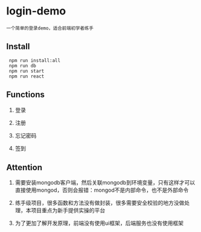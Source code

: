 # login-demo

```一个简单的登录demo，适合前端初学者练手```

## Install

```shell
 npm run install:all
 npm run db
 npm run start
 npm run react
```

## Functions

1. 登录

2. 注册

3. 忘记密码

4. 签到

## Attention

1. 需要安装mongodb客户端，然后关联mongodb到环境变量，只有这样才可以直接使用mongod，否则会报错：mongod不是内部命令，也不是外部命令

2. 练手级项目，很多函数和方法没有做封装，很多需要安全校验的地方没做处理，本项目重点为新手提供实操的平台

3. 为了更加了解开发原理，前端没有使用ui框架，后端服务也没有使用框架
